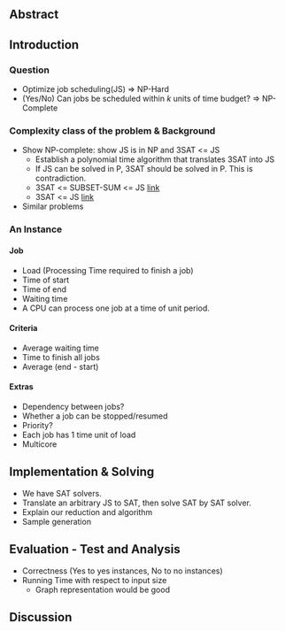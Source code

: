 ## Abstract

## Introduction
### Question
* Optimize job scheduling(JS) => NP-Hard
* (Yes/No) Can jobs be scheduled within *k* units of time budget? => NP-Complete

### Complexity class of the problem & Background
* Show NP-complete: show JS is in NP and 3SAT <= JS
    * Establish a polynomial time algorithm that translates 3SAT into JS
    * If JS can be solved in P, 3SAT should be solved in P. This is contradiction.
    * 3SAT <= SUBSET-SUM <= JS [link](https://web.stanford.edu/class/archive/cs/cs103/cs103.1132/lectures/27/Small27.pdf)
    * 3SAT <= JS [link](https://cs.stackexchange.com/questions/91599/3-sat-reduction-to-jobs-scheduling-problem-np-completeness)
* Similar problems

### An Instance
#### Job
* Load (Processing Time required to finish a job)
* Time of start
* Time of end
* Waiting time
* A CPU can process one job at a time of unit period.

#### Criteria
* Average waiting time
* Time to finish all jobs
* Average (end - start)

#### Extras
* Dependency between jobs?
* Whether a job can be stopped/resumed
* Priority?
* Each job has 1 time unit of load
* Multicore

## Implementation & Solving
* We have SAT solvers.
* Translate an arbitrary JS to SAT, then solve SAT by SAT solver.
* Explain our reduction and algorithm
* Sample generation

## Evaluation - Test and Analysis
* Correctness (Yes to yes instances, No to no instances)
* Running Time with respect to input size
    * Graph representation would be good

## Discussion

